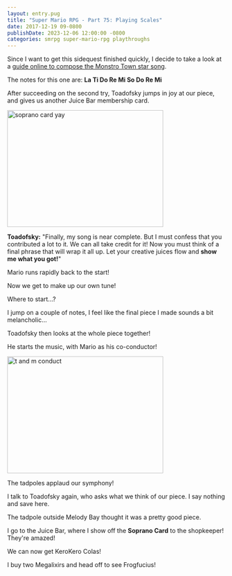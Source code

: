 ```yaml
---
layout: entry.pug
title: "Super Mario RPG - Part 75: Playing Scales"
date: 2017-12-19 09-0800
publishDate: 2023-12-06 12:00:00 -0800
categories: smrpg super-mario-rpg playthroughs
---
```


Since I want to get this sidequest finished quickly, I decide to take a look at a [guide online to compose the Monstro Town star song](https://www.gamefaqs.com/snes/588739-super-mario-rpg-legend-of-the-seven-stars/faqs/54434?print=1).

The notes for this one are: **La Ti Do Re Mi So Do Re Mi**

After succeeding on the second try, Toadofsky jumps in joy at our piece, and gives us another Juice Bar membership card.

<img src="https://i.imgur.com/STKZmkg.png" alt="soprano card yay" width="360" height="270" id="liveblog" />

**Toadofsky:** "Finally, my song is near complete. But I must confess that you contributed a lot to it. We can all take credit for it! Now you must think of a final phrase that will wrap it all up. Let your creative juices flow and **show me what you got!**"

Mario runs rapidly back to the start!

Now we get to make up our own tune!

Where to start...?

I jump on a couple of notes, I feel like the final piece I made sounds a bit melancholic...

Toadofsky then looks at the whole piece together!

He starts the music, with Mario as his co-conductor!

<img src="https://i.imgur.com/lG2Va5a.png" alt="t and m conduct" width="360" height="270" id="liveblog" />

The tadpoles applaud our symphony!

I talk to Toadofsky again, who asks what we think of our piece. I say nothing and save here.

The tadpole outside Melody Bay thought it was a pretty good piece.

I go to the Juice Bar, where I show off the **Soprano Card** to the shopkeeper! They're amazed!

We can now get KeroKero Colas!

I buy two Megalixirs and head off to see Frogfucius!